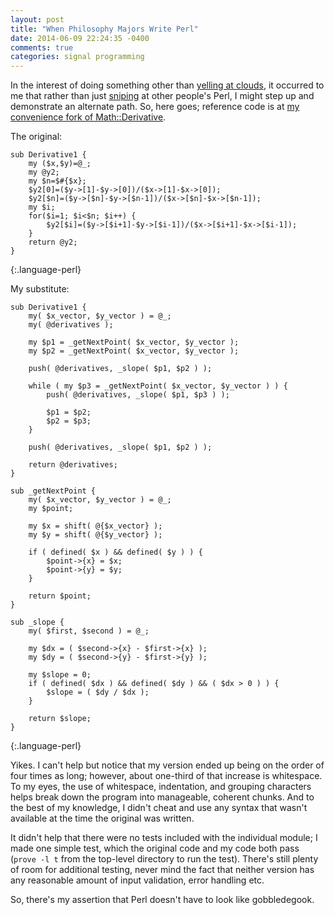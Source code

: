 ```yaml
---
layout: post
title: "When Philosophy Majors Write Perl"
date: 2014-06-09 22:24:35 -0400
comments: true
categories: signal programming
---
```

In the interest of doing something other than [yelling at clouds](http://www.fanpop.com/clubs/the-simpsons/images/7414384/title/old-man-yells-cloud-photo), it occurred to me that rather than just [sniping](http://someguyontheinter.net/blog/when-mathematicians-write-perl/) at other people's Perl, I might step up and demonstrate an alternate path.  So, here goes; reference code is at [my convenience fork of Math::Derivative](https://github.com/hakamadare/Math-Derivative/tree/legible).

The original:

    sub Derivative1 {
        my ($x,$y)=@_;
        my @y2;
        my $n=$#{$x};
        $y2[0]=($y->[1]-$y->[0])/($x->[1]-$x->[0]);
        $y2[$n]=($y->[$n]-$y->[$n-1])/($x->[$n]-$x->[$n-1]);
        my $i;
        for($i=1; $i<$n; $i++) {
            $y2[$i]=($y->[$i+1]-$y->[$i-1])/($x->[$i+1]-$x->[$i-1]);
        }
        return @y2;
    }
{:.language-perl}

My substitute:

    sub Derivative1 {
        my( $x_vector, $y_vector ) = @_;
        my( @derivatives );

        my $p1 = _getNextPoint( $x_vector, $y_vector );
        my $p2 = _getNextPoint( $x_vector, $y_vector );

        push( @derivatives, _slope( $p1, $p2 ) );

        while ( my $p3 = _getNextPoint( $x_vector, $y_vector ) ) {
            push( @derivatives, _slope( $p1, $p3 ) );

            $p1 = $p2;
            $p2 = $p3;
        }

        push( @derivatives, _slope( $p1, $p2 ) );

        return @derivatives;
    }

    sub _getNextPoint {
        my( $x_vector, $y_vector ) = @_;
        my $point;

        my $x = shift( @{$x_vector} );
        my $y = shift( @{$y_vector} );

        if ( defined( $x ) && defined( $y ) ) {
            $point->{x} = $x;
            $point->{y} = $y;
        }

        return $point;
    }

    sub _slope {
        my( $first, $second ) = @_;

        my $dx = ( $second->{x} - $first->{x} );
        my $dy = ( $second->{y} - $first->{y} );

        my $slope = 0;
        if ( defined( $dx ) && defined( $dy ) && ( $dx > 0 ) ) {
            $slope = ( $dy / $dx );
        }

        return $slope;
    }
{:.language-perl}

Yikes.  I can't help but notice that my version ended up being on the order of four times as long; however, about one-third of that increase is whitespace.  To my eyes, the use of whitespace, indentation, and grouping characters helps break down the program into manageable, coherent chunks.  And to the best of my knowledge, I didn't cheat and use any syntax that wasn't available at the time the original was written.

It didn't help that there were no tests included with the individual module; I made one simple test, which the original code and my code both pass (`prove -l t` from the top-level directory to run the test).  There's still plenty of room for additional testing, never mind the fact that neither version has any reasonable amount of input validation, error handling etc.

So, there's my assertion that Perl doesn't have to look like gobbledegook.
